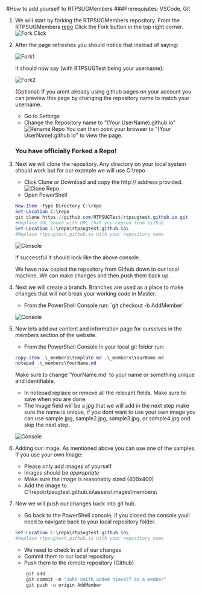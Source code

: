 #How to add yourself to RTPSUGMembers
###Prerequisites: VSCode, Git
1. We will start by forking the RTPSUGMembers repository. From the RTPSUGMembers [repo](https://github.com/RTPSUGMembers/rtpsugmembers.github.io) Click the Fork button in the top right corner.
![Fork Click](https://github.com/RTPSUGMembers/rtpsugmembers.github.io/raw/master/assets/images/readme/Capture1.png)
2. After the page refreshes you should notice that instead of saying:

    ![Fork1](https://github.com/RTPSUGMembers/rtpsugmembers.github.io/raw/master/assets/images/readme/fork1.png)

    It should now say (with RTPSUGTest being your username):

    ![Fork2](https://github.com/RTPSUGMembers/rtpsugmembers.github.io/raw/master/assets/images/readme/fork2.png)

    (Optional) If you arent already using github pages on your account you can preview this page by changing the repository name to match your username.
    - Go to Settings
    - Change the Repository name to "(Your UserName).github.io"
    ![Rename Repo](https://github.com/RTPSUGMembers/rtpsugmembers.github.io/raw/master/assets/images/readme/Capture2.png)
You can then point your browser to "(Your UserName).github.io" to view the page.

    ### You have officially Forked a Repo!

3. Next we will clone the repository. Any directory on your local system should work but for our example we will use C:\repo
    - Click Clone or Download and copy the http:// address provided.
    ![Clone Repo](https://github.com/RTPSUGMembers/rtpsugmembers.github.io/raw/master/assets/images/readme/Capture3.png)
    - Open PowerShell

    ```powershell
    New-Item -Type Directory C:\repo
    Set-Location C:\repo
    git clone https://github.com/RTPSUGTest/rtpsugtest.github.io.git
    #Replace URL above with URL that you copied from Github
    Set-Location C:\repo\rtpsugtest.github.io\
    #Replace rtpsugtest.github.io with your repository name
    ```

    ![Console](https://github.com/RTPSUGMembers/rtpsugmembers.github.io/raw/master/assets/images/readme/console1.png)

    If successful it should look like the above console.
    
    We have now copied the repository from Github down to our local machine. We can make changes and then push them back up.

4. Next we will create a branch. Branches are used as a place to make changes that will not break your working code in Master.

    - From the PowerShell Console run:
    `git checkout -b AddMember'

    ![Console](https://github.com/RTPSUGMembers/rtpsugmembers.github.io/raw/master/assets/images/readme/console2.png)

5. Now lets add our content and information page for ourselves in the members section of the website.
    - From the PowerShell Console in your local git folder run:
    ```powershell
    copy-item .\_members\template.md .\_members\YourName.md
    notepad .\_members\YourName.md
    ```
    Make sure to change 'YourName.md' to your name or something unique and identifiable.

    - In notepad replace or remove all the relevant fields. Make sure to save when you are done.
    - The Image field will be a jpg that we will add in the next step make sure the name is unique, if you dont want to use your own image you can use sample.jpg, sample2.jpg, sample3.jpg, or sample4.jpg and skip the next step.

    ![Console](https://github.com/RTPSUGMembers/rtpsugmembers.github.io/raw/master/assets/images/readme/notepad1.png)

6. Adding our image. As mentioned above you can use one of the samples. If you use your own image:
    - Please only add images of yourself
    - Images should be *appropriate*
    - Make sure the image is reasonably sized (400x400)
    - Add the image to C:\repo\rtpsugtest.github.io\assets\images\members\
7. Now we will push our changes back into git hub.

    - Go back to the PowerShell console, if you closed the console youll need to navigate back to your local repository folder.

    ```powershell
    Set-Location C:\repo\rtpsugtest.github.io\
    #Replace rtpsugtest.github.io with your repository name
    ```
    - We need to check in all of our changes
    - Commit them to our local repository
    - Push them to the remote repository (Github)

    ```powershell
        git add .
        git commit -m "John Smith added himself as a member"
        git push -u origin AddMember
    ```
